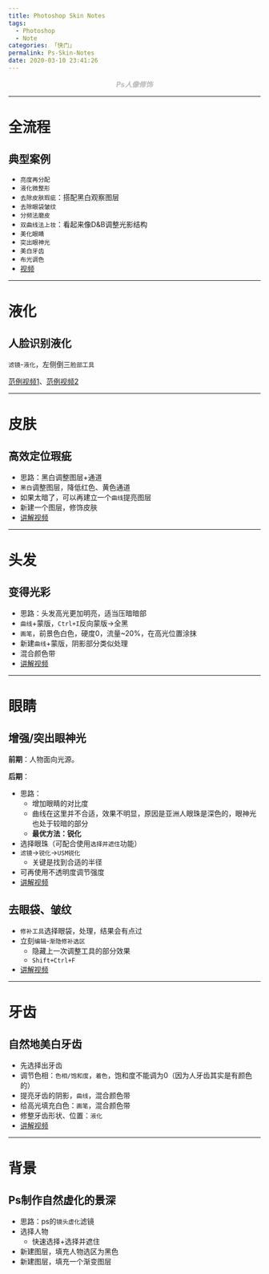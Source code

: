 ```yaml
---
title: Photoshop Skin Notes
tags:
  - Photoshop
  - Note
categories: 「快门」
permalink: Ps-Skin-Notes
date: 2020-03-10 23:41:26
---
```


<center> <font color="#bababa">

***Ps人像修饰***

</font></center>
<!--more-->

---

# 全流程

## 典型案例

- `亮度再分配`
- `液化微整形`
- `去除皮肤瑕疵`：搭配黑白观察图层
- `去除眼袋皱纹`
- `分频法磨皮`
- `双曲线法上妆`：看起来像D&B调整光影结构
- `美化眼睛`
- `突出眼神光`
- `美白牙齿`
- `布光调色`
- [视频](https://www.youtube.com/watch?v=pmOu-M3tTJg)

---

# 液化

## 人脸识别液化

`滤镜`-`液化`，左侧倒三`脸部工具`  

[范例视频1](https://www.youtube.com/watch?v=D0qryIdIDxM)、[范例视频2](https://www.youtube.com/watch?v=bKLmy4o1IsU)

---

# 皮肤

## 高效定位瑕疵

- 思路：黑白调整图层+通道
- `黑白`调整图层，降低红色、黄色通道
- 如果太暗了，可以再建立一个`曲线`提亮图层
- 新建一个图层，修饰皮肤
- [讲解视频](https://www.youtube.com/watch?v=eoL1L7OBPsE)

---

# 头发

## 变得光彩

- 思路：头发高光更加明亮，适当压暗暗部
- `曲线`+蒙版，`Ctrl+I`反向蒙版→全黑
- `画笔`，前景色白色，硬度0，流量~20%，在高光位置涂抹
- 新建`曲线`+蒙版，阴影部分类似处理
- 混合颜色带
- [讲解视频](https://www.youtube.com/watch?v=aLz5b7hRcOo)

---

# 眼睛

## 增强/突出眼神光

**前期**：人物面向光源。

**后期**：

- 思路：
  - 增加眼睛的对比度
  - 曲线在这里并不合适，效果不明显，原因是亚洲人眼珠是深色的，眼神光也处于较暗的部分
  - **最优方法：锐化**
- 选择眼珠（可配合使用`选择并遮住`功能）
- `滤镜`→`锐化`→`USM锐化`
  - 关键是找到合适的半径
- 可再使用不透明度调节强度
- [讲解视频](https://www.youtube.com/watch?v=5GY3avbwAnA)

## 去眼袋、皱纹

- `修补工具`选择眼袋，处理，结果会有点过
- 立刻`编辑`-`渐隐修补选区`
  - 隐藏上一次调整工具的部分效果
  - `Shift+Ctrl+F`
- [讲解视频](https://www.youtube.com/watch?v=lDX6toJLV1w)

---

# 牙齿

## 自然地美白牙齿

- 先选择出牙齿
- 调节色相：`色相/饱和度`，`着色`，饱和度不能调为0（因为人牙齿其实是有颜色的）
- 提亮牙齿的阴影，`曲线`，混合颜色带
- 给高光填充白色：`画笔`，混合颜色带
- 修整牙齿形状、位置：`液化`
- [讲解视频](https://www.youtube.com/watch?v=7cZjEJcYhkE)

---

# 背景

## Ps制作自然虚化的景深

- 思路：ps的`镜头虚化`滤镜
- 选择人物
  - 快速选择+选择并遮住
- 新建图层，填充人物选区为黑色
- 新建图层，填充一个渐变图层